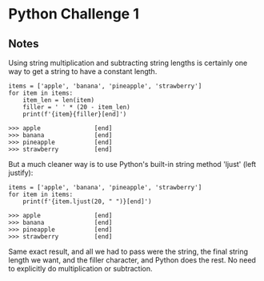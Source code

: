 # Python Challenge 1
## Notes
Using string multiplication and subtracting string lengths is certainly one way to get a string to have a constant length.  
```
items = ['apple', 'banana', 'pineapple', 'strawberry']
for item in items:
    item_len = len(item)
    filler = ' ' * (20 - item_len)
    print(f'{item}{filler}[end]')

>>> apple               [end]
>>> banana              [end]
>>> pineapple           [end]
>>> strawberry          [end]
```  
But a much cleaner way is to use Python's built-in string method 'ljust' (left justify):  
```
items = ['apple', 'banana', 'pineapple', 'strawberry']
for item in items:
    print(f'{item.ljust(20, " ")}[end]')

>>> apple               [end]
>>> banana              [end]
>>> pineapple           [end]
>>> strawberry          [end]  
```

Same exact result, and all we had to pass were the string, the final string length we want, and the filler character, and Python does the rest. No need to explicitly do multiplication or subtraction.
